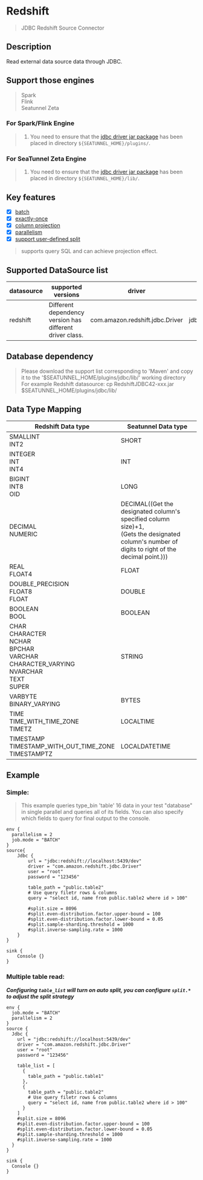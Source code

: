 # Redshift

> JDBC Redshift Source Connector

## Description

Read external data source data through JDBC.

## Support those engines

> Spark<br/>
> Flink<br/>
> Seatunnel Zeta<br/>

### For Spark/Flink Engine

> 1. You need to ensure that the [jdbc driver jar package](https://mvnrepository.com/artifact/com.amazon.redshift/redshift-jdbc42) has been placed in directory `${SEATUNNEL_HOME}/plugins/`.

### For SeaTunnel Zeta Engine

> 1. You need to ensure that the [jdbc driver jar package](https://mvnrepository.com/artifact/com.amazon.redshift/redshift-jdbc42) has been placed in directory `${SEATUNNEL_HOME}/lib/`.

## Key features

- [x] [batch](../../concept/connector-v2-features.md)
- [x] [exactly-once](../../concept/connector-v2-features.md)
- [x] [column projection](../../concept/connector-v2-features.md)
- [x] [parallelism](../../concept/connector-v2-features.md)
- [x] [support user-defined split](../../concept/connector-v2-features.md)

> supports query SQL and can achieve projection effect.

## Supported DataSource list

| datasource |                    supported versions                    |             driver              |                   url                   |                                       maven                                        |
|------------|----------------------------------------------------------|---------------------------------|-----------------------------------------|------------------------------------------------------------------------------------|
| redshift   | Different dependency version has different driver class. | com.amazon.redshift.jdbc.Driver | jdbc:redshift://localhost:5439/database | [Download](https://mvnrepository.com/artifact/com.amazon.redshift/redshift-jdbc42) |

## Database dependency

> Please download the support list corresponding to 'Maven' and copy it to the '$SEATUNNEL_HOME/plugins/jdbc/lib/' working directory<br/>
> For example Redshift datasource: cp RedshiftJDBC42-xxx.jar $SEATUNNEL_HOME/plugins/jdbc/lib/

## Data Type Mapping

|                                                Redshift Data type                                                 |                                                                 Seatunnel Data type                                                                 |
|-------------------------------------------------------------------------------------------------------------------|-----------------------------------------------------------------------------------------------------------------------------------------------------|
| SMALLINT<br />INT2                                                                                                | SHORT                                                                                                                                               |
| INTEGER<br />INT<br />INT4                                                                                        | INT                                                                                                                                                 |
| BIGINT<br />INT8<br />OID                                                                                         | LONG                                                                                                                                                |
| DECIMAL<br />NUMERIC                                                                                              | DECIMAL((Get the designated column's specified column size)+1,<br/>(Gets the designated column's number of digits to right of the decimal point.))) |
| REAL<br />FLOAT4                                                                                                  | FLOAT                                                                                                                                               |
| DOUBLE_PRECISION<br />FLOAT8<br />FLOAT                                                                           | DOUBLE                                                                                                                                              |
| BOOLEAN<br />BOOL                                                                                                 | BOOLEAN                                                                                                                                             |
| CHAR<br />CHARACTER<br />NCHAR<br />BPCHAR<br />VARCHAR<br />CHARACTER_VARYING<br />NVARCHAR<br />TEXT<br />SUPER | STRING                                                                                                                                              |
| VARBYTE<br />BINARY_VARYING                                                                                       | BYTES                                                                                                                                               |
| TIME<br />TIME_WITH_TIME_ZONE<br />TIMETZ                                                                         | LOCALTIME                                                                                                                                           |
| TIMESTAMP<br />TIMESTAMP_WITH_OUT_TIME_ZONE<br />TIMESTAMPTZ                                                      | LOCALDATETIME                                                                                                                                       |

## Example

### Simple:

> This example queries type_bin 'table' 16 data in your test "database" in single parallel and queries all of its fields. You can also specify which fields to query for final output to the console.

```
env {
  parallelism = 2
  job.mode = "BATCH"
}
source{
    Jdbc {
        url = "jdbc:redshift://localhost:5439/dev"
        driver = "com.amazon.redshift.jdbc.Driver"
        user = "root"
        password = "123456"
        
        table_path = "public.table2"
        # Use query filetr rows & columns
        query = "select id, name from public.table2 where id > 100"
        
        #split.size = 8096
        #split.even-distribution.factor.upper-bound = 100
        #split.even-distribution.factor.lower-bound = 0.05
        #split.sample-sharding.threshold = 1000
        #split.inverse-sampling.rate = 1000
    }
}

sink {
    Console {}
}
```

### Multiple table read:

***Configuring `table_list` will turn on auto split, you can configure `split.*` to adjust the split strategy***

```hocon
env {
  job.mode = "BATCH"
  parallelism = 2
}
source {
  Jdbc {
    url = "jdbc:redshift://localhost:5439/dev"
    driver = "com.amazon.redshift.jdbc.Driver"
    user = "root"
    password = "123456"

    table_list = [
      {
        table_path = "public.table1"
      },
      {
        table_path = "public.table2"
        # Use query filetr rows & columns
        query = "select id, name from public.table2 where id > 100"
      }
    ]
    #split.size = 8096
    #split.even-distribution.factor.upper-bound = 100
    #split.even-distribution.factor.lower-bound = 0.05
    #split.sample-sharding.threshold = 1000
    #split.inverse-sampling.rate = 1000
  }
}

sink {
  Console {}
}
```

